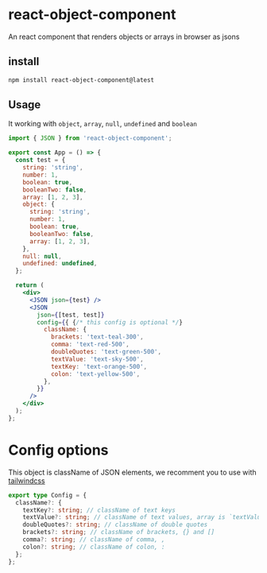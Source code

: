 # react-object-component
An react component that renders objects or arrays in browser as jsons

## install

```bash
npm install react-object-component@latest
```

## Usage

It working with `object`, `array`, `null`, `undefined` and `boolean`

```jsx
import { JSON } from 'react-object-component';

export const App = () => {
  const test = {
    string: 'string',
    number: 1,
    boolean: true,
    booleanTwo: false,
    array: [1, 2, 3],
    object: {
      string: 'string',
      number: 1,
      boolean: true,
      booleanTwo: false,
      array: [1, 2, 3],
    },
    null: null,
    undefined: undefined,
  };

  return (
    <div>
      <JSON json={test} />
      <JSON
        json={[test, test]}
        config={{ {/* this config is optional */}
          className: {
            brackets: 'text-teal-300',
            comma: 'text-red-500',
            doubleQuotes: 'text-green-500',
            textValue: 'text-sky-500',
            textKey: 'text-orange-500',
            colon: 'text-yellow-500',
          },
        }}
      />
    </div>
  );
};
```

# Config options

This object is className of JSON elements, we recomment you to use with [tailwindcss](https://tailwindcss.com/)

```ts
export type Config = {
  className?: {
    textKey?: string; // className of text keys
    textValue?: string; // className of text values, array is `textValue`
    doubleQuotes?: string; // className of double quotes
    brackets?: string; // className of brackets, {} and []
    comma?: string; // className of comma, ,
    colon?: string; // className of colon, :
  };
};
```
